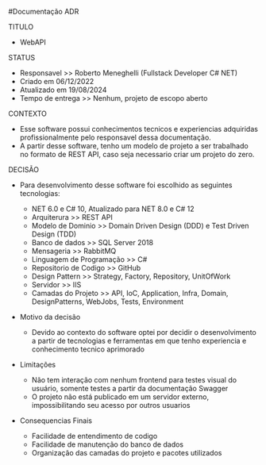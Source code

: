 #Documentação ADR

TITULO 
  - WebAPI

STATUS
  - Responsavel >> Roberto Meneghelli (Fullstack Developer C# NET)
  - Criado em 06/12/2022
  - Atualizado em 19/08/2024
  - Tempo de entrega >> Nenhum, projeto de escopo aberto

CONTEXTO
  - Esse software possui conhecimentos tecnicos e experiencias adquiridas profissionalmente pelo responsavel dessa documentação.
  - A partir desse software, tenho um modelo de projeto a ser trabalhado no formato de REST API, caso seja necessario criar um projeto do zero.

DECISÃO
  - Para desenvolvimento desse software foi escolhido as seguintes tecnologias:
    - NET 6.0 e C# 10, Atualizado para NET 8.0 e C# 12
    - Arquiterura >> REST API
    - Modelo de Dominio >> Domain Driven Design (DDD) e Test Driven Design (TDD) 
    - Banco de dados >> SQL Server 2018
    - Mensageria >> RabbitMQ
    - Linguagem de Programação >> C#
    - Repositorio de Codigo >> GitHub
    - Design Pattern >> Strategy, Factory, Repository, UnitOfWork
    - Servidor >> IIS
    - Camadas do Projeto >> API, IoC, Application, Infra, Domain, DesignPatterns, WebJobs, Tests, Environment
    
  - Motivo da decisão
    - Devido ao contexto do software optei por decidir o desenvolvimento a partir de tecnologias e ferramentas em que tenho experiencia e conhecimento tecnico aprimorado
    
  - Limitações
    - Não tem interação com nenhum frontend para testes visual do usuário, somente testes a partir da documentação Swagger
    - O projeto não está publicado em um servidor externo, impossibilitando seu acesso por outros usuarios
    
  - Consequencias Finais
    - Facilidade de entendimento de codigo
    - Facilidade de manutenção do banco de dados
    - Organização das camadas do projeto e pacotes utilizados

